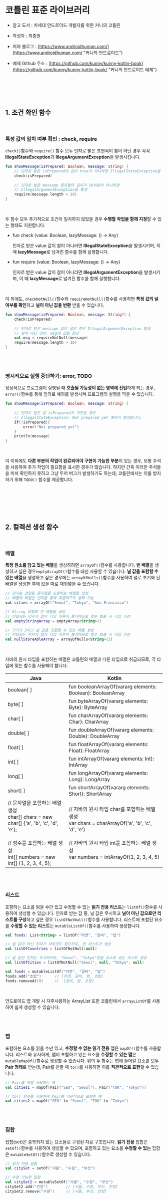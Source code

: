 <br><br>



<h1>코틀린 표준 라이브러리</h1>  

- 참고 도서 : 차세대 안드로이드 개발자를 위한 커니의 코틀린

- 작성자 : 최종원 

- 저자 블로그 : [https://www.androidhuman.com/](https://www.androidhuman.com/ "커니의 안드로이드")

- 예제 Github 주소 : [https://github.com/kunny/kunny-kotlin-book](https://github.com/kunny/kunny-kotlin-book/ "커니의 안드로이드 예제") 

  <br><br><br><br>

<h2>1. 조건 확인 함수</h2> 

<br>

<h3>특정 값의 일치 여부 확인 : check, require</h3>

 `check()`함수와 `require()` 함수 모두 인자로 받은 표현식이 참이 아닌 경우 각각 **IllegalStateException**과 **IllegaArgumentException**을 발생시킵니다. 

```kotlin
fun showMessage(isPrepared: Boolean, message: String) {
    // 인자로 받은 isPrepared의 값이 true가 아니라면 IllegalStateException을 발생
    check(isPrepared)
    
    // 인자로 받은 message 문자열의 길이가 10이상이 아니라면
    // IllegalArgumentException을 발생
    require(message.length > 10)
}
```

<br>

두 함수 모두 추가적으로 조건이 일치하지 않았을 경우 **수행할 작업을 함께 지정**할 수 있는 형태도 지원합니다.

- fun check (value: Boolean, lazyMessage: () -> Any)

  인자로 받은 value 값이 참이 아니라면 **IllegalStateException**을 발생시키며, 이 때 **lazyMessage**로 넘겨진 함수를 함께 실행합니다.

- fun require (value: Boolean, lazyMessage: () -> Any)

  인자로 받은 value 값이 참이 아니라면 **IllegalArgumentException**을 발생시키며, 이 때 **lazyMessage**로 넘겨진 함수를 함께 실행합니다.

<br>

이 외에도, `checkNotNull()`함수와 `requireNotNull()`함수를 사용하면 **특정 값의 널 여부를 확인**하고 **널이 아닌 값을 반환** 받을 수 있습니다.

```kotlin
fun showMessage(isPrepared: Boolean, message: String?) {
    check(isPrepared)
   
    // 인자로 받은 message 값이 널인 경우 IllegalArgumentException 발생
    // 널이 아닌 경우, msg에 값을 할당
    val msg = requireNotNull(message)
    require(message.length > 10)
}
```

<br>

<br>

<h3>명시적으로 실행 중단하기: error, TODO</h3>

정상적으로 프로그램이 실행될 때 **호출될 가능성이 없는 영역에 진입**하게 되는 경우, `error()`함수를 통해 임의로 예외를 발생시켜 프로그램의 실행을 막을 수 있습니다.

```kotlin
fun showMessage(isPrepared: Boolean, message: String) {
    
    // 인자로 받은 값 isPrepared가 거짓일 경우
    // IllegalStateException: Not prepared yet 예외가 발생합니다.
    if(!isPrepared){
        error("Not prepared yet")
    }
    println(message)
}
```

<br>

이 이외에도 **다른 부분의 작업이 완료되어야 구현이 가능한 부분**이 있는 경우, 보통 주석을 사용하여 추가 작업이 필요함을 표시한 경우가 많습니다. 하지만 간혹 이러한 주석들을 미처 확인하지 못하고 그냥 두어 버그가 발생하기도 하는데, 코틀린에서는 이를 방지하기 위해 `TODO()` 함수를 제공합니다.

```kotlin

```

<br>

<br>

<br>

<br>

<h2>2. 컬렉션 생성 함수</h2>

<br>

<h3>배열</h3>

**특정 원소를 담고 있는 배열**을 생성하려면 `arrayOf()`함수를 사용합니다. **빈 배열**을 생성하고 싶은 경우`emptyArrayOf()`함수를 대신 사용할 수 있습니다. **널 값을 포함할 수 있는 배열**을 생성하고 싶은 경우에는 `arrayOfNulls()`함수를 사용하여 널로 초기화 된 배열을 생성한 후에 값을 따로 채워넣을 수 있습니다.

```kotlin
// 인자로 전달된 문자열을 포함하는 배열을 생성
// 배열의 타입은 인자를 통해 추론되므로 생략 가능
val cities = arrayOf("Seoul", "Tokyo", "San Francisco")

// String 타입의 빈 배열을 생성
// 전달되는 인자가 없어 타입 추론이 불가하므로 함수 호출 시 타입 지정
val emptyStringArray = emptyArray<String>()

// 크기가 3이고 넓 값을 포함할 수 있는 배열 생성
// 전달되는 인자가 없어 타입 추론이 불가하므로 함수 호출 시 타입 지정
val nullStoreAbleArray = arrayOfNulls<String>(3)
```

<br>

자바의 원시 타입을 포함하는 배열은 코틀린의 배열과 다른 타입으로 취급되므로, 각 타입에 맞는 함수를 사용해야 합니다.

| Java                                                         | Kotlin                                                       |
| ------------------------------------------------------------ | ------------------------------------------------------------ |
| boolean[ ]                                                   | fun booleanArrayOf(vararg elements: Boolean): BooleanArray   |
| byte[ ]                                                      | fun byteArrayOf(vararg elements: Byte): ByteArray            |
| char[ ]                                                      | fun charArrayOf(vararg elements: Char): CharArray            |
| double[ ]                                                    | fun doubleArrayOf(vararg elements: Double): DoubleArray      |
| float[ ]                                                     | fun floatArrayOf(vararg elements: Float): FloatArray         |
| int[ ]                                                       | fun intArrayOf(vararg elements: Int): IntArray               |
| long[ ]                                                      | fun longArrayOf(vararg elements: Long): LongArray            |
| short[ ]                                                     | fun shortArrayOf(vararg elements: Short): ShortArray         |
| // 문자열을 포함하는 배열 생성<br />char[] chars = new char[] {'a', 'b', 'c', 'd', 'e'};<br /><br />// 정수를 포함하는 배열 생성<br />int[] numbers = new int[] {1, 2, 3, 4, 5}; | // 자바의 원시 타입 char를 포함하는 배열 생성<br />var chars = charArrayOf('a', 'b', 'c', 'd', 'e')<br /><br />// 자바의 원시 타입 int를 포함하는 배열 생성<br />var numbers = intArrayOf(1, 2, 3, 4, 5) |

<br>

<br>

<h3>리스트</h3>

포함하는 요소를 읽을 수만 있고 수정할 수 없는 **읽기 전용 리스트**는 `listOf()`함수를 사용하여 생성할 수 있습니다. 인자로 받는 값 중, 널 값은 무시하고 **널이 아닌 값으로만 리스트를 구성**하고 싶은 경우 `listOfNotNull()`함수를 사용합니다. 리스트에 포함된 요소를 **수정할 수 있는 리스트**는 `mutableListOf()`함수를 사용하여 생성합니다.

```kotlin
val foods: List<String> = listOf("라면", "갈비", "밥")

// 널 값이 아닌 인자가 아무것도 없으므로, 빈 리스트가 생성
val listOfCountries = listOfNotNull(null)

// 널 값인 인자는 무시하므로, "Seoul", "Tokyo"만을 요소로 갖는 리스트 생성
val listOfCities = listOfNotNull("Seoul", null, "Tokyo", null)

val foods = mutableListOf("라면", "갈비", "밥")
foods.add("초밥")      // [라면, 갈비, 밥, 초밥]
foods.removeAt(0)     //  [갈비, 밥, 초밥]
```

<br>

안드로이드 앱 개발 시 자주사용하는 ArrayList 또한 코틀린에서 `arrayListOf`를 사용하여 쉽게 생성할 수 있습니다.

<br>

<br>

<h3>맵</h3>

포함하는 요소를 읽을 수만 있고, **수정할 수 없는 읽기 전용** 맵은 `mapOf()`함수를 사용합니다. 리스트와 유사하게, 맵이 포함하고 있는 요소를 **수정할 수 있는 맵**은 `mutableMapOf()`함수로 생성할 수 있습니다. 위의 두 함수는 맵에 들어갈 요소를 모두 **Pair 형태**로 받는데, Pair를 만들 때 `to()`를 사용하면 이를 **직관적으로 표현**할 수 있습니다.

```kotlin
// Pair를 직접 사용하는 예
val cities1 = mapOf(Pair("SEO", "Seoul"), Pair("TOK", "Tokyo"))

// to() 함수를 사용하여 Pair를 직관적으로 표현한 예
val cities2 = mapOf("SEO" to "Seoul", "TOK" to "Tokyo")
```

<br>

<br>

<h3>집합</h3>

집합(set)은 중복되지 않는 요소들로 구성된 자료 구조입니다. **읽기 전용** 집합은 `setOf()`함수를 사용하여 생성할 수 있으며, 포함하고 있는 요소를 **수정할 수 있는** 집합은 `mutableSetOf()`함수로 생성할 수 있습니다.

```kotlin
// 읽기 전용 집합
val citySet = setOf("서울", "수원", "부산")

// 수정 가능한 집합
val citySet2 = mutableSetOf("서울", "수원", "부산")
citySet2.add("안양")        // [서울, 수원, 부산, 안양]
citySet2.remove("수원")     // [서울, 부산, 안양]
```

<br>

<br>

<br>

<br>

<h2>3. 스트림 함수</h2>

<br>

<h3>변환</h3>

`map()`함수는 컬렉션 내 인자를 다른 값 혹은 타입으로 변환할 때 사용됩니다. 

```kotlin
val cities = listOf("Seoul", "Tokyo", "Washington")

// 도시 이름을 대문자로 변환
cities.map{ city -> city.toUpperCase() }.forEach { println(it) }
// SEOUL
// TOKYO
// WASHINGTON

// 도시 이름을 받아, 각 이름의 문자열 길이로 변환
cities.map{ city -> city.length }.forEach { println(it) }
// 5
// 5
// 13
```

<br>

`maxIndexed()` 함수를 사용하면 컬렉션 내 포함된 인자의 인덱스 값을 변환 함수 내에서 사용할 수 있습니다. `mapNotNull()`은 컬렉션 내 각 인자를 변환함과 동시에, 널 값인 경우 이를 무시합니다.

```kotlin
// 0부터 10까지 정수를 포함하는 범위
val numbers = 0..10

// 변환 함수에서 각 인자와 인덱스를 곱한 값을 반환
numbers.mapIndexed{ idx, number -> idx * number}.forEach{ print("$it ")}
// 0 1 4 9 16 25 36 49 64 81 100

val cities = listOf("Seoul", "Tokyo", "Washington")

// 도시 이름의 길이가 5 이하일 경우에만 반환하고, 그렇지 않은 경우 널 반환
cities.mapNotNull{ city -> if(city.length <= 5) city else null }.forEach{ println(it)}
// Seoul
// Tokyo
```

<br>

`flapMap()`함수는 `map()`함수와 달리 변환 함수의 반환형이 **Iterable**입니다. 따라서 하나의 인자에서 여러 개의 인자로 매핑이 필요한 경우 사용합니다. 그리고 `groupBy()`함수는 **컬렉션 내 인자들을 지정한 기준에 따라 분류**하며, 각 인자들의 리스트를 포함하는 맵 형태로 결과를 반환합니다.

```kotlin
val numbers = 1..6

// 1부터 시작하여 각 인자를 끝으로 하는 범위를 반환
numbers.flatMap{ number -> 1..number }.forEach{ print("$it ")}
// 1 1 2 1 2 3 1 2 3 4 1 2 3 4 5 1 2 3 4 5 6

val cities = listOf("Seoul", "Tokyo", "Washington")

// 도시 이름의 길이가 5 이하일 경우에만 반환하고, 그렇지 않은 경우 널 반환
cities.groupBy { city -> if (city.length <= 5) "A" else "B" }
		.forEach{ key, cities -> println("key=$key cities=$cities") }
// key=A cities=[Seoul, Tokyo]
// key=B cities=[Washington]
```

<br>

<br>

<h3>필터</h3>

`filter()`함수는 컬렉션 내 인자들 중 주어진 조건과 일치하는 인자만 걸러주는 역할을 합니다.

```kotlin

```

<br>

`take()`함수는 **앞에서부터** 인자로 받은 개수만큼만을 인자로 갖는 리스트를 반환합니다. `takeLst()`함수는 take() 함수와 반대로 **뒤에서부터** 이 함수의 인자로 받은 개수만큼만을 인자로 갖는 리스트를 반환하고, `takeWhile()`함수는 첫 번째 인자부터 시작하여 **주어진 조건을 만족하는 인자까지를 포함**하는 리스트를 반환합니다. 

```kotlin
val cities = listOf("Seoul", "Tokyo", "Mountain View", "NYC", "Singapore")

// 첫 번째 인자로부터 하나의 인자만 포함
cities.take(1).forEach { println(it) } // Seoul

// 마지막 인자로부터 두 개의 인자만 포함
cities.takeLast(2).forEach { print("$it ")} // NYC Singapore

// 문자열의 길이가 5 이하인 조건을 만족할 때까지 해당 항목 반환
cities.takeWhile { city -> city.length <= 5 }.forEach{ print("$it ") } // Seoul Tokyo

// 뒤에서부터 시작하여, 문자열의 길이가 13미만인 조건을 만족할 때까지 해당 항목 반환
cities.takeLastWhile { city -> city.length < 13 }.forEach{ print("$it ") } 
// NYC Singapore 
```

<br>

`drop()`함수는 take() 함수와 역할을 하며, **조건을 만족하는 항목을 컬렉션에서 제외한 결과를 반환**합니다. take() 함수와 유사하게 `dropLast()`, `drowWhile()`, `dropLastWhile()`함수를 지원합니다.

```kotlin
val cities = listOf("Seoul", "Tokyo", "Mountain View", "NYC", "Singapore")

// 첫 번째 인자로부터 하나의 인자 제외
cities.drop(1).forEach { print("$it ") } // Tokyo Mountain View NYC Singapore

// 마지막 인자로부터 두 개의 인자 제외
cities.dropLast(2).forEach { print("$it ")} // Seoul Tokyo Mountain View

// 문자열의 길이가 5 이하인 조건을 만족할 때까지 해당 항목 제외
cities.dropWhile { city -> city.length <= 5 }.forEach{ print("$it ") } 
// Mountain View NYC Singapore

// 뒤에서부터 시작하여, 문자열의 길이가 13미만인 조건을 만족할 때까지 해당 항목 제외
cities.dropLastWhile { city -> city.length < 13 }.forEach{ print("$it ") } 
// Seoul Tokyo Mountain View 
```

<br>

`first()`함수는 단순히 리스트 내에서 **첫 번째에 위치하는 인자를 반환**하는 것 뿐만 아니라 특정 조건을 만족하는 첫 번째 인자를 반환하도록 구성할 수 있습니다. 조건을 만족하는 인자가 없는 경우 예외를 발생시키며, `firstOfNull()`함수를 사용하면 예외 대신 널 값을 반환하도록 할 수 있습니다. `last()`함수는 first() 함수와 반대의 역할을 수행합니다.

```kotlin
val cities = listOf("Seoul", "Tokyo", "Mountain View", "NYC", "Singapore")

// 첫 번째 인자 반환
println(cities.first()) // Seoul

// 마지막 인자 반환
println(cities.last()) // Singapore

// 문자열 길이가 5 이상인 첫 번째 인자 반환
println(cities.first { city -> city.length >5 }) // Mountain View

try{
    // 조건을 만족하는 마지막 인자 반환, 없을 경우 예외 발생
    cities.last{ city -> city.isEmpty() }
} catch (e: NoSuchElementException) {
    println("Not found")
}
// Not found

// 조건을 만족하는 첫 번째 인자를 반환, 없을 경우 널 반환
println(cities.firstOrNull{ city -> city.isEmpty() }) // null
```

<br>

`distinct()`함수는 컬렉션 내에 포함된 항목 중 중복된 항목을 걸러낸 결과를 반환합니다. `distinctBy()`함수를 사용하면 비교에 사용할 키 값을 직접 설정할 수 있습니다.

```kotlin
val cities = listOf("Seoul", "Tokyo", "Mountain View", "Seoul", "Tokyo")

// 도시 목록 중 중복된 항목 제거
cities.distinct().forEach{println(it)} // Seoul Tokyo Mountain View

// 도시 이름의 길이를 기준으로 중복된 항목 판단
cities.distinctBy { city -> city.length }.forEach{ println(it) } // Seoul Mountain View
```

<br>

<br>

<h3>조합 및 합계</h3>

`zip()`함수는 **두 컬랙션 내의 자료들을 조합하여 새로운 자료를 만들 때 사용**합니다. 두 컬렉션 간 자료의 개수가 다른 경우, 반환되는 컬렉션의 자료 수는 더 적은 쪽을 따라갑니다.

```kotlin
val cityCodes = listOf("SEO", "TOK", "MTV", "NYC")
val cityNames = listOf("Seoul", "Tokyo", "Mountain View")

// 단순히 zip 함수를 호출하는 경우, Pair 형태로 조합
cityCodes.zip(cityNames).forEach { pair -> println("${pair.first}:${pair.second}")}
//SEO:Seoul
//TOK:Tokyo
//MTV:Mountain View

// 조합할 자료의 타입을 지정하면 해당 형태로 변환
cityCodes.zip(cityNames){ code, name -> "$code ($name)"}.forEach { println(it) }
//SEO (Seoul)
//TOK (Tokyo)
//MTV (Mountain View)
```

<br>

`joinToString()`함수는 컬렉션 내 자료를 **문자열 형태로 변환함과 동시에, 하나의 문자열로 생성**합니다. 컬렉션 내 자료를 직렬화할 때 유용하게 사용할 수 있습니다.

```kotlin
val cities = listOf("Seoul", "Tokyo", "Mountain View", "NYC", "Singapore")

// 기본 설정값을 사용하여 문자열 형태로 조합
println(cities.joinToString()) // Seoul, Tokyo, Mountain View, NYC, Singapore

// 구분자로 다른 문자를 사용하도록 설정
println(cities.joinToString(separator = "|")) 
// Seoul|Tokyo|Mountain View|NYC|Singapore
```

<br>

`count()`함수는 **컬렉션 내 포함된 자료의 개수를 반환**할뿐만 아니라 별도의 조건식을 추가할 수 있습니다.

```kotlin
val cities = listOf("Seoul", "Tokyo", "Mountain View", "NYC", "Singapore")

// 컬렉션 내 포함된 모든 자료의 개수 반환
println(cities.count())  // 5

// 컬렉션 내 길이가 5 이하인 자료의 개수 반환
println(cities.count { city -> city.length <= 5}) // 3
```

<br>

`reduce()` 함수는 컬렉션 내 자료들을 첫 번째 자료부터 **모두 합쳐 하나의 값으로 만들어주는 역할**을 수행합니다. `reduceRight()`함수는 동일한 작업을 마지막 자료부터 시작합니다.

```kotlin
val cities = listOf("Seoul", "Tokyo", "Mountain View", "NYC", "Singapore")

// acc에는 지금까지 조합된 결과가, s에는 새로 조합할 자료가 들어갑니다.
println(cities.reduce{acc, s -> "$acc, $s"}) 
// Seoul, Tokyo, Mountain View, NYC, Singapore

// reduceRight 함수는 마지막 인자부터 조합합니다.
println(cities.reduceRight{s, acc -> "$acc, $s"})
// Singapore, NYC, Mountain View, Tokyo, Seoul
```

<br>

`fold()`함수는 reduce() 함수와 거의 동일하나, **초깃값을 지정**할 수 있습니다. reduce() 함수와 마찬가지로 `foldRight()`함수를 제공합니다.

```kotlin

```

<br>

<br>

<h3>기타</h3>

`any()`함수는 컬렉션 내 **자료가 하나라도 존재하는 지에 따라 true, false를 반환**합니다. `none()`함수는 any() 함수의 반대 작업을 하며, 두 함수 모두 인자로 조건식을 전달할 수 있습니다.

```kotlin
val cities = listOf("Seoul", "Tokyo", "Mountain View", "NYC", "Singapore")

// 리스트 내 자료가 존재하는지 확인
println(cities.any())  // true

// 빈 문자열을 가진 자료가 존재하지 않는지 확인
println(cities.none { city -> city.isEmpty() })  // true
```

<br>`max()`, `min()`, `average()` 함수는 숫자 타입의 자료를 갖는 컬렉션에서 각각 **최대값**, **최소값**, **평균**을 반환합니다.

```kotlin
val numbers = listOf(4, 2, 5, 3, 2, 0, 8)

println(numbers.max())     // 8
println(numbers.min())     // 0
println(numbers.average()) // 3.4285714285714284
```

<br>

<br>

<br>

<br>

<h2>4. 범위 지정 함수</h2>

<br>

<h3>let() 함수</h3>

`let()`함수는 이 함수를 호출한 **객체를 이어지는 함수 블록의 인자로 전달**하고 블록 함수의 결과를 반한합니다. let() 함수를 사용하면 불필요한 변수 선언을 방지할 수 있습니다.

```kotlin
// 단말기 환경에 맞게 패딩 값을 계산
val padding = TypedValue.applyDimension(TypedValue.COMPLEX_UNIT_DIP, 16f, resource.displaymetrics).toInt()

// 패딩 값 설정
setPadding(padding, 0, padding, 0)
```

<br>

위의 코드의 경우 `let()`함수를 사용하면 아래와 같이 padding 변수 선언 없이 계산된 값을 함수의 인자로 전달할 수 있습니다.

```kotlin
TypedValue.applyDimension(TypedValue.COMPLEX_UNIT_DIP, 16f, resource.displaymetrics).toInt().let {
	// 계산된 값을 인자로 받으므로, 함수에 바로 대입
	setPadding(it, 0, it, 0)   
}
```

<br>

<br>

<h3>apply() 함수</h3>

`apply()`함수는 **이 함수를 호출한 객체**를, 이어지는 **함수 블록의 리시버로 전달**하며, 함수를 호출한 객체를 반환합니다.

```kotlin
val params = LinearLayout.LayoutParams(0, LinearLayout.LayoutParams.WRAP_CONTENT)
params.gravity = Gravity.CENTER_HORIZONTAL
params.weight = 1f
params.topMargin = 100
params.bottomMargin = 100
```

<br>

위의 코드는 속성을 변경하기 위해 객체 이름을 계속해서 호출하고 있지만, `apply()`함수를 사용하면 다음과 같이 **객체 이름 없이 직접 해당 객체 내부의 속성에 접근**할 수 있습니다.

```kotlin
val params = LinearLayout.LayoutParams(0, LinearLayout.LayoutParams.WRAP_CONTENT).apply {
    gravity = Gravity.CENTER_HORIZONTAL
    weight = 1f
    topMargin = 100
    bottomMargin = 100  
}
```

<br>

<br>

<h3>with() 함수</h3>

`with()`함수는 **인자로 받은 객체**를 이어지는 **함수 블록의 리시버**로 전달합니다. 이 함수에서 사용할 객체를 **매개변수**를 통해 전달받으므로 널 값이 아닌 것으로 확인된 객체에 이 함수를 사용하는것이 권장됩니다.

```kotlin
fun manipulateView(messageView: TextView) {
    
    // 인자로 받은 messageView의 여러 속성을 변경
    with(messageView) {
        text = "Hello, World"
        gravity = Gravity.CENTER_HORIZONTAL
    }
}
```

<br>

<br>

<h3>run() 함수</h3>

`run()`함수는 **1) 인자가 없는 익명 함수처럼 사용하는 형태**와 **2) 객체에서 호출하는 형태**를 제공합니다. 

1. 익명 함수처럼 사용하는 경우 **블록의 결과를 반환**하며, 복잡한 계산을 위해 여러 임시 변수가 필요할 때 유용하게 사용할 수 있습니다.

   ```kotlin
   val padding = run {
       // 이 블록의 내부에서 선언하는 값들은 외부에 노출되지 않습니다.
       val defaultPadding = TypedValue.applyDimension(...)
       val extraPadding = TypedValue.applyDimension(...)
       
       // 계산된 값 반환
       defaultPadding + extraPadding
   }
   ```

   <br>

2. 객체에서 호출하는 경우 **with() 함수와 유사한 목적**(객체를 리시버 객체로 전달하고 결과를 반환)으로 사용할 수 있고 `run()`함수는 안전한 호출을 사용할 수 있으므로 **널 값일 수 있는 객체의 속성이나 함수에 연속적으로 접근**할 때 유용합니다.

   ```kotlin
   override fun onCreate(savedInstanceState: Bundle?) {
       super.onCreate(savedInstanceSate)
       
       // 액티비티 생성 시, 기존에 저장된 값이 있는 경우 UI 복원 수행
       savedInstaceState?.run {
           // Bundle 내 저장된 값 추출
           val selection = getInt("last_selection")
           val text = getString("last_text")
           
           // UI 복원 수행
           ...
       }
   }
   ```

<br>

<br>